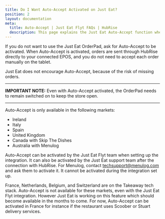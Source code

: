 ```yaml
---
title: Do I Want Auto-Accept Activated on Just Eat?
position: 2
layout: documentation
meta:
  title: Auto-Accept | Just Eat Flyt FAQs | HubRise
  description: This page explains the Just Eat Auto-Accept function when connecting the HubRise Just Eat Flyt Bridge.
---
```


If you do not want to use the Just Eat OrderPad, ask for Auto-Accept to be activated. When Auto-Accept is activated, orders are sent through HubRise directly to your connected EPOS, and you do not need to accept each order manually on the tablet.

Just Eat does not encourage Auto-Accept, because of the risk of missing orders.

---

**IMPORTANT NOTE:** Even with Auto-Accept activated, the OrderPad needs to remain switched on to keep the store open.

---

Auto-Accept is only available in the following markets:

- Ireland
- Italy
- Spain
- United Kingdom
- Canada with Skip The Dishes
- Australia with Menulog

Auto-Accept can be activated by the Just Eat Flyt team when setting up the integration. It can also be activated by the Just Eat support team after the connection with HubRise.
For Menulog, contact techsupport@menulog.com and ask them to activate it. It cannot be activated during the integration set up.

France, Netherlands, Belgium, and Switzerland are on the Takeaway tech stack. Auto-Accept is not available for these markets, even with the Just Eat Flyt integration. However Just Eat is working on this feature which should become available in the months to come. For now, Auto-Accept can be activated in France for instance if the restaurant uses Scoober or Stuart delivery services.

